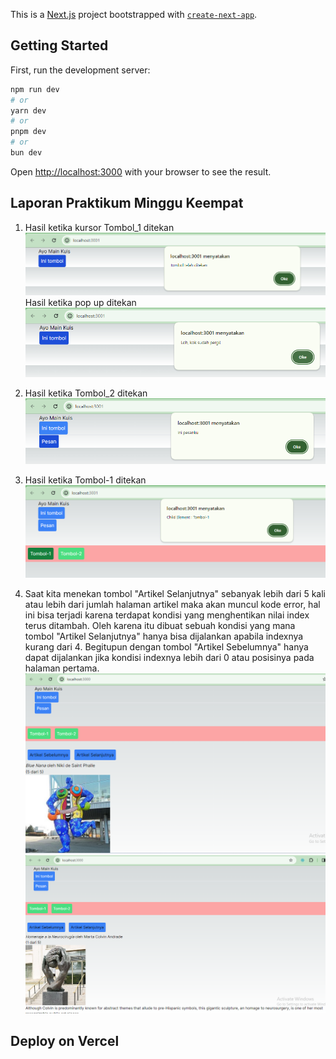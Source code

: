 This is a [Next.js](https://nextjs.org/) project bootstrapped with [`create-next-app`](https://github.com/vercel/next.js/tree/canary/packages/create-next-app).

## Getting Started

First, run the development server:

```bash
npm run dev
# or
yarn dev
# or
pnpm dev
# or
bun dev
```

Open [http://localhost:3000](http://localhost:3000) with your browser to see the result.

## Laporan Praktikum Minggu Keempat
1. Hasil ketika kursor Tombol_1 ditekan
![Screenshoot](assets-report/W04-1.png)
Hasil  ketika pop up ditekan
![Screenshoot](assets-report/W04-1a.png)

2. Hasil ketika Tombol_2 ditekan
![Screenshoot](assets-report/W04-2.png)

3. Hasil ketika Tombol-1 ditekan
![Screenshoot](assets-report/W04-3.png)

4. Saat kita menekan tombol "Artikel Selanjutnya" sebanyak lebih dari 5 kali atau lebih dari jumlah halaman artikel maka akan muncul kode error, hal ini bisa terjadi karena terdapat kondisi yang menghentikan nilai index terus ditambah. Oleh karena itu dibuat sebuah kondisi yang mana tombol "Artikel Selanjutnya" hanya bisa dijalankan apabila indexnya kurang dari 4. Begitupun dengan tombol "Artikel Sebelumnya" hanya dapat dijalankan jika kondisi indexnya lebih dari 0 atau posisinya pada halaman pertama.
![Screenshoot](assets-report/W04-4a.png)
![Screenshoot](assets-report/W04-4b.png)

## Deploy on Vercel


